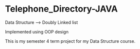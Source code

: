 # Telephone_Directory-JAVA

Data Structure --> Doubly Linked list

Implemented using OOP design

This is my semester 4 term project for my Data Structure course.


